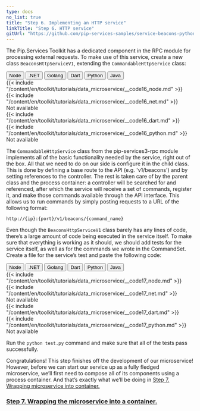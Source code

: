 ```yaml
---
type: docs
no_list: true
title: "Step 6. Implementing an HTTP service"
linkTitle: "Step 6. HTTP service" 
gitUrl: "https://github.com/pip-services-samples/service-beacons-python"
---
```


The Pip.Services Toolkit has a dedicated component in the RPC module for processing external requests. To make use of this service, create a new class `BeaconsHttpServiceV1`, extending the `CommandableHttpService` class:

<div class="content-tab-selector">
	<div class="btn-group tab-selector-btn-group" role="group" aria-label="Language selector">
	  <button type="button" class="btn lang-select-btn">Node</button>
	  <button type="button" class="btn lang-select-btn">.NET</button>
	  <button type="button" class="btn lang-select-btn">Golang</button>
	  <button type="button" class="btn lang-select-btn">Dart</button>
	  <button type="button" class="btn lang-select-btn">Python</button>
	  <button type="button" class="btn lang-select-btn">Java</button>
	</div>

<div class="content-tab-section">
  {{< include "/content/en/toolkit/tutorials/data_microservice/__code16_node.md" >}}  
</div>

<div class="content-tab-section">
  {{< include "/content/en/toolkit/tutorials/data_microservice/__code16_net.md" >}}    
</div>

<div class="content-tab-section">
  Not available  
</div>

<div class="content-tab-section">
  {{< include "/content/en/toolkit/tutorials/data_microservice/__code16_dart.md" >}}    
</div>

<div class="content-tab-section">
  {{< include "/content/en/toolkit/tutorials/data_microservice/__code16_python.md" >}}
</div>

<div class="content-tab-section">
  Not available  
</div>

</div>



The `CommandableHttpService` class from the pip-services3-rpc module implements all of the basic functionality needed by the service, right out of the box. All that we need to do on our side is configure it in the child class. This is done by defining a base route to the API (e.g. 'v1/beacons') and by setting references to the controller. The rest is taken care of by the parent class and the process container: a controller will be searched for and referenced, after which the service will receive a set of commands, register it, and make those commands available through the API interface. This allows us to run commands by simply posting requests to a URL of the following format:

```
http://{ip}:{port}/v1/beacons/{command_name}
```

Even though the `BeaconsHttpServiceV1` class barely has any lines of code, there’s a large amount of code being executed in the service itself. To make sure that everything is working as it should, we should add tests for the service itself, as well as for the commands we wrote in the CommandSet. Create a file for the service’s test and paste the following code:

<div class="content-tab-selector">
	<div class="btn-group tab-selector-btn-group" role="group" aria-label="Language selector">
	  <button type="button" class="btn lang-select-btn">Node</button>
	  <button type="button" class="btn lang-select-btn">.NET</button>
	  <button type="button" class="btn lang-select-btn">Golang</button>
	  <button type="button" class="btn lang-select-btn">Dart</button>
	  <button type="button" class="btn lang-select-btn">Python</button>
	  <button type="button" class="btn lang-select-btn">Java</button>
	</div>

<div class="content-tab-section">
  {{< include "/content/en/toolkit/tutorials/data_microservice/__code17_node.md" >}}  
</div>

<div class="content-tab-section">
  {{< include "/content/en/toolkit/tutorials/data_microservice/__code17_net.md" >}}    
</div>

<div class="content-tab-section">
  Not available  
</div>

<div class="content-tab-section">
  {{< include "/content/en/toolkit/tutorials/data_microservice/__code17_dart.md" >}}    
</div>

<div class="content-tab-section">
  {{< include "/content/en/toolkit/tutorials/data_microservice/__code17_python.md" >}}
</div>

<div class="content-tab-section">
  Not available  
</div>

</div>


Run the `python test.py` command and make sure that all of the tests pass successfully.

Congratulations! This step finishes off the development of our microservice! However, before we can start our service up as a fully fledged microservice, we’ll first need to compose all of its components using a process container. And that’s exactly what we’ll be doing in [Step 7. Wrapping microservice into container.](../step6)


<span class="hide-title-link">

### [Step 7. Wrapping the microservice into a container.](../step6)

</span>
